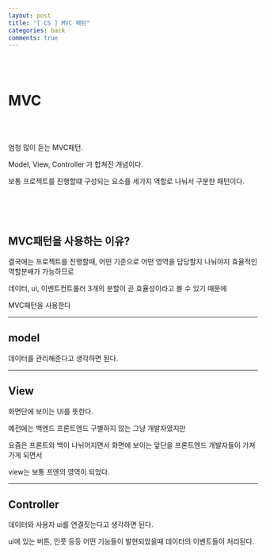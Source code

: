 ```yaml
---
layout: post
title: "[ CS ] MVC 패턴"
categories: back
comments: true
---
```


<br>

<Br>

# MVC

<br>

<Br>

엄청 많이 듣는 MVC패턴.

Model, View, Controller 가 합쳐진 개념이다.

보통 프로젝트를 진행할떄 구성되는 요소를 세가지 역할로 나눠서 구분한 패턴이다.

<br>

<br>

<br>

## MVC패턴을 사용하는 이유?

결국에는 프로젝트를 진행할때, 어떤 기준으로 어떤 영역을 담당할지 나눠야지 효율적인 역할분배가 가능하므로

데이터, ui, 이벤트컨트롤러 3개의 분할이 곧 효율성이라고 볼 수 있기 때문에

MVC패턴을 사용한다

---

## model

데이터를 관리해준다고 생각하면 된다.

---

## View

화면단에 보이는 UI를 뜻한다.

예전에는 백엔드 프론트엔드 구별하지 않는 그냥 개발자였지만

요즘은 프론트와 백이 나뉘어지면서 화면에 보이는 앞단을 프론트엔드 개발자들이 가져가게 되면서

view는 보통 프엔의 영역이 되었다.

---

## Controller

데이터와 사용자 ui를 연결짓는다고 생각하면 된다.

ui에 있는 버튼, 인풋 등등 어떤 기능들이 발현되었을때 데이터의 이벤트들이 처리된다.

